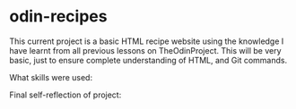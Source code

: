 # odin-recipes
This current project is a basic HTML recipe website using the knowledge I have learnt from all previous lessons on TheOdinProject.
This will be very basic, just to ensure complete understanding of HTML, and Git commands.

What skills were used:

Final self-reflection of project: